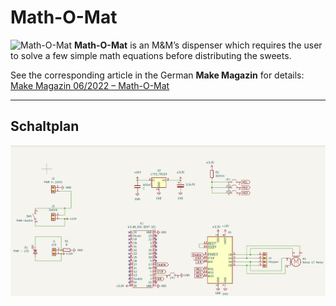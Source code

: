 # Math-O-Mat

![Math-O-Mat](https://heise.cloudimg.io/v7/_www-heise-de_%2Fselect%2Fmake%2F2022%2F6%2F2222213444191550600%2Faufmacherhoch.jpg%3Fchecksum%3D1165870712?ci_url_encoded=1&force_format=avif%2Cwebp%2Cjpeg&org_if_sml=1&q=30&width=1600)
**Math-O-Mat** is an M\&M’s dispenser which requires the user to solve a few simple math equations before distributing the sweets.

See the corresponding article in the German **Make Magazin** for details:
[Make Magazin 06/2022 – Math-O-Mat](https://www.heise.de/select/make/2022/6/2222213444191550600)

---

## Schaltplan

![Math-O-Mat Schaltplan](https://github.com/JonahPi/Math-O-Mat/blob/main/Math-O-Mat_Schaltplan.JPG)
